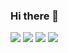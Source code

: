 ### Hi there 👋

<!--
**ning222222/ning222222** is a ✨ _special_ ✨ repository because its `README.md` (this file) appears on your GitHub profile.

Here are some ideas to get you started:

- 🔭 I’m currently working on ...
- 🌱 I’m currently learning ...
- 👯 I’m looking to collaborate on ...
- 🤔 I’m looking for help with ...
- 💬 Ask me about ...
- 📫 How to reach me: ...
- 😄 Pronouns: ...
- ⚡ Fun fact: ...
-->
<img src="https://img.shields.io/badge/Node.js-색코드?style=for-the-badge&logo=이미지 이름&logoColor=black">
<img src="https://img.shields.io/badge/React-색코드?style=for-the-badge&logo=이미지 이름&logoColor=black">
<img src="https://img.shields.io/badge/Python-색코드?style=for-the-badge&logo=이미지 이름&logoColor=black">
<a href="버튼을 눌렀을 때 이동할 링크" target="_blank"><img src="https://img.shields.io/badge/typescript-#3178C6?style=flat-square&logo=typescript&logoColor=white"/></a>
